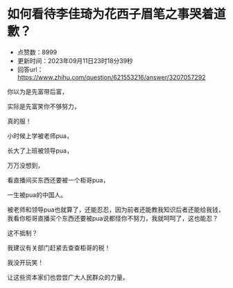 # 如何看待李佳琦为花西子眉笔之事哭着道歉？
- 点赞数：8999
- 更新时间：2023年09月11日23时18分39秒
- 回答url：https://www.zhihu.com/question/621553216/answer/3207057292
<body>
 <p data-pid="AQmCg1Mp">你以为是先富带后富，</p>
 <p data-pid="sIJe1IHP">实际是先富笑你不够努力，</p>
 <p data-pid="h6jhmalv">真的服！</p>
 <p data-pid="6DhbgfbS">小时候上学被老师pua，</p>
 <p data-pid="JHo8jBQO">长大了上班被领导pua，</p>
 <p data-pid="7Sg2LvNa">万万没想到，</p>
 <p data-pid="_8V4BTyf">看直播间买东西还要被一个柜哥pua，</p>
 <p data-pid="sg--dtIg">一生被pua的中国人。</p>
 <p data-pid="uneFeWOu">被老师和领导pua也就算了，还能忍忍，因为前者还能教我知识后者还能给我钱，我看你柜哥直播买个东西还要被pua说都怪你不努力，我就呵呵了，这也能忍？</p>
 <p data-pid="ZZFgisY-">这不抵制？</p>
 <p data-pid="6pxupG2p">我建议有关部门赶紧去查查柜哥的税！</p>
 <p data-pid="A1j5Sct2">我没开玩笑！</p>
 <p data-pid="2hePxA-_">让这些资本家们也尝尝广大人民群众的力量。</p>
</body>